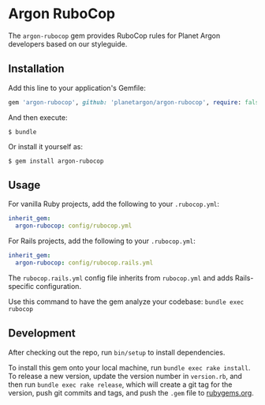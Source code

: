 # Argon RuboCop

The `argon-rubocop` gem provides RuboCop rules for Planet Argon developers based on our styleguide.

## Installation

Add this line to your application's Gemfile:

```ruby
gem 'argon-rubocop', github: 'planetargon/argon-rubocop', require: false
```

And then execute:

    $ bundle

Or install it yourself as:

    $ gem install argon-rubocop

## Usage

For vanilla Ruby projects, add the following to your `.rubocop.yml`:

```yaml
inherit_gem:
  argon-rubocop: config/rubocop.yml
```

For Rails projects, add the following to your `.rubocop.yml`:

```yaml
inherit_gem:
  argon-rubocop: config/rubocop.rails.yml
```

The `rubocop.rails.yml` config file inherits from `rubocop.yml` and adds Rails-specific configuration.

Use this command to have the gem analyze your codebase:
`bundle exec rubocop`

## Development

After checking out the repo, run `bin/setup` to install dependencies.

To install this gem onto your local machine, run `bundle exec rake install`. To release a new version, update the version number in `version.rb`, and then run `bundle exec rake release`, which will create a git tag for the version, push git commits and tags, and push the `.gem` file to [rubygems.org](https://rubygems.org).
